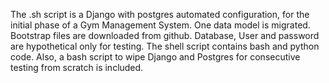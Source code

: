 The .sh script is a Django with postgres automated configuration, for the initial phase of a Gym Management System. 
One data model is migrated. Bootstrap files are downloaded from github.
Database, User and password are hypothetical only for testing.
The shell script contains bash and python code.
Also, a bash script to wipe Django and Postgres for consecutive testing from scratch is included.
